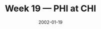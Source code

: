 ---
layout: game
title: Week 19 — PHI at CHI
season: 2001
game_id: 2001_19_PHI_CHI
week: 19
date: 2002-01-19
home_team: CHI
away_team: PHI
final_home: 19
final_away: 33
pbp_url: /assets/data/pbp/2001/2001_19_PHI_CHI.csv.gz
---